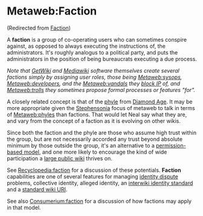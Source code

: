 
# Metaweb:Faction

(Redirected from [Faction](/faction))

A **faction** is a group of co-operating users who can sometimes conspire against, as opposed to always executing the instructions of, the administrators. It's roughly analogus to a political party, and puts the administrators in the position of being bureaucrats executing a due process.

*Note that [GetWiki](/getwiki) and [Mediawiki](/mediawiki) software themselves create several factions simply by assigning user roles, those being [Metaweb:sysops](/metaweb-sysops), [Metaweb:developers](/metaweb-developers), and the [Metaweb:vandals](/metaweb-vandals) they [block IP](/block-ip) of, and [Metaweb:trolls](/metaweb-trolls) they sometimes propose formal processes or features "for".*

A closely related concept is that of the [phyle](/phyle) from [Diamond Age](/diamond-age). It may be more appropriate given the [Stephensonia](/stephensonia) focus of metaweb to talk in terms of [Metaweb:phyles](/metaweb-phyle) than factions. That would let Neal say what they are, and vary from the concept of a faction as it is evolving on other wikis.

Since both the faction and the phyle are those who assume high trust within the group, but are not necessarily accorded any trust beyond absolute minimum by those outside the group, it's an alternative to a [permission-based model](/permission-based-model), and one more likely to encourage the kind of wide participation a [large public wiki](/large-public-wiki) thrives on.

See [Recyclopedia:faction](/http-www-recyclopedia-info-wiki-wiki-phtml-title-recyclopedia-faction) for a discussion of these potentials. **Faction** capabilities are one of several features for managing [identity dispute](/identity-dispute) problems, collective identity, alleged identity, an [interwiki identity standard](/interwiki-identity-standard) and a [standard wiki URI](/standard-wiki-uri). 

See also [Consumerium:faction](/http-consumerium-org-wiki-wiki-phtml-title-faction) for a discussion of how factions may apply in that model.
